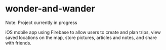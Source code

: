 # wonder-and-wander

Note: Project currently in progress

iOS mobile app using Firebase to allow users to create and plan trips, view saved locations on the map, store pictures, articles and notes, and share with friends.
